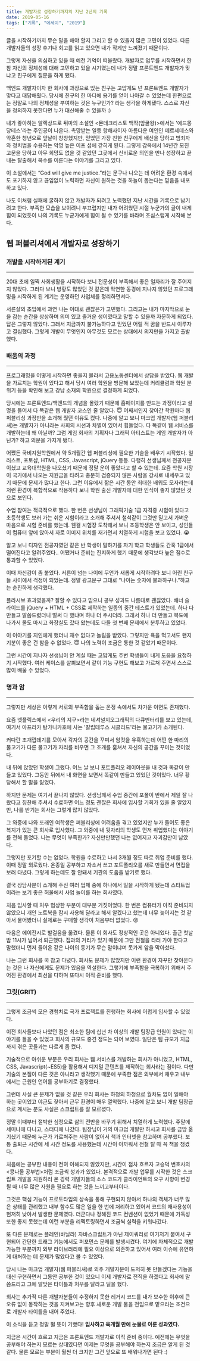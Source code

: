 ```yaml
---
title: 개발자로 성장하기까지의 지난 2년의 기록
date: 2019-05-16
tags: ["기록", "에세이", "2019"]
---
```


글을 시작하기까지 무슨 말을 해야 할지 그리고 할 수 있을지 많은 고민이 있었다. 다른 개발자들의 성장 후기나 회고를 읽고 있으면 내가 작게만 느껴졌기 때문이다.

그렇게 자신을 의심하고 있을 때 예전 기억이 떠올랐다. 개발자로 업무를 시작하면서 한참 자신의 정체성에 대해 고민하고 있을 시기였는데 내가 정말 프론트엔드 개발자가 맞냐고 친구에게 질문을 하게 됐다.

백엔드 개발자이자 한 회사에 과장으로 있는 친구는 고맙게도 넌 프론트엔드 개발자가 맞다고 대답해줬다. 당시에 친구의 한 마디에 용기를 얻어 나아갈 수 있었는데 한편으로는 정말로 나의 정체성을 부여하는 것은 누구인가? 라는 생각을 하게됐다. 스스로 자신을 정의하지 못한다면 누가 대신해줄 수 있을까 :)

내가 좋아하는 알렉상드로 뒤마의 소설인 <몬테크리스토 백작(암굴왕)>에서는 '에드몽 당테스'라는 주인공이 나온다. 촉망받는 일등 항해사이자 아름다운 여인인 메르세데스와 약혼한 청년으로 앞날이 창창했지만, 믿었던 가장 친한 친구에게 배신을 당하고 범죄자와 정치범을 수용하는 악명 높은 이프 섬에 갇히게 된다. 그렇게 감옥에서 14년간 모진 고문을 당하고 아무 희망도 없을 것 같았던 그곳에서 신비로운 의인을 만나 성장하고 끝내는 탈출해서 복수를 이룬다는 이야기를 그리고 있다.

이 소설에서는 “God will give me justice.”라는 문구나 나오는 데 어려운 환경 속에서도 포기하지 않고 끊임없이 노력하면 자신이 원하는 것을 하늘이 돕는다는 믿음을 내포하고 있다.

나도 이처럼 실패에 굴하지 않고 개발자가 되려고 노력했던 지난 시간을 기록으로 남기려고 한다. 부족한 모습을 보이려니 부끄럽지만 내가 어려웠던 시절 누군가의 글이 내게 힘이 되었듯이 나의 기록도 누군가에게 힘이 될 수 있기를 바라며 조심스럽게 시작해 본다.


## 웹 퍼블리셔에서 개발자로 성장하기
### 개발을 시작하게된 계기
---
20대 초에 일찍 사회생활을 시작하다 보니 전문성이 부족해서 좋은 일자리가 잘 주어지지 않았다. 그러다 보니 방황도 많았던 것 같은데 막연한 동경에 지나지 않았던 프로그래밍을 시작하게 된 계기는 운영하던 사업체를 정리하면서다.

서른살의 초입에서 과연 나는 이대로 괜찮은가 고민했다. 그리고는 내가 마지막으로 눈을 감는 순간을 상상하며 의미 있고 즐거운 생이였다고 말할 수 있을까 자문하게 되었다. 답은 그렇지 않았다. 그래서 지금까지 불가능하다고 믿었던 어릴 적 꿈을 반드시 이루자고 결심했다. 그렇게 개발이 무엇인지 아무것도 모르는 상태에서 의지만을 가지고 출발했다.


### 배움의 과정
---
프로그래밍을 어떻게 시작하면 좋을지 몰라서 고용노동센터에서 상담을 받았다. 웹 개발을 가르치는 학원이 있다고 해서 당시 여러 학원을 방문해 보았는데 커리큘럼과 학원 분위기 등을 확인해 보고 강남 소재의 학원으로 결정하게 되었다.

당시에는 프론트엔드/백엔드의 개념을 몰랐기 때문에 홈페이지를 만드는 과정이라고 설명을 들어서 다 똑같은 웹 개발자 코스인 줄 알았다. 😇 어째서인지 찾아간 학원마다 웹 퍼블리싱 과정만을 소개해 줬던 이유도 컸다. 나중에 알고 보니 마크업 개발자(웹 퍼블리셔)는 개발자가 아니라는 사회의 시선과 차별이 있어서 힘들었다. 다 똑같이 웹 서비스를 개발하는데 왜 아닐까? 그럼 게임 회사의 기획자나 그래픽 아티스트는 게임 개발자가 아닌가? 하고 의문을 가지게 됐다.

어쨌든 국비지원학원에서 약 5개월간 웹 퍼블리싱에 필요한 기술을 배우기 시작했다. 일러스트, 포토샵, HTML, CSS, Javascript, jQuery 등등. 다행히 선생님께서 전공자분이셨고 교육대학원을 나오셨기 때문에 정말 운이 좋았다고 할 수 있는데. 요즘 학원 시장이 국가에서 나오는 지원금을 타려고 충분히 검증되지 않은 사람을 강사로 내세우고 있기 때문에 문제가 많다고 한다. 그런 이유에서 짧은 시간 동안 최대한 배워도 모자라는데 저런 환경이 복합적으로 작용하다 보니 학원 출신 개발자에 대한 인식이 좋지 않았던 것으로 보인다.

수업 참여는 적극적으로 했다. 한 번은 선생님이 그래픽기술 1급 자격증 시험이 있다고 초등학생도 보러 가는 쉬운 시험이라고 소개해 주셔서 철석같이 그것만 믿고서 가벼운 마음으로 시험 준비를 했는데. 웬걸 시험장 도착해서 보니 초등학생은 안 보이고, 성인들이 컴퓨터 앞에 앉아서 자로 이미지 위치를 재가면서 치열하게 시험을 보고 있었다. 😭

알고 보니 디자인 전공자였던 같은 반 학생이 말하기를 자기 학교 학생들도 간혹 1급에서 떨어진다고 알려주었다.. 어쨌거나 준비는 진지하게 했기 때문에 생각보다 높은 점수로 통과할 수 있었다.

이때 자신감이 좀 붙었다. 서른이 넘는 나이에 무언가 새롭게 시작하려다 보니 어린 친구들 사이에서 걱정이 되었는데. 정말 광고문구 그대로 “나이는 숫자에 불과하구나.”하고는 순진하게 생각했다.

플라시보 효과였을까? 잘할 수 있다고 믿으니 공부 성과도 나름대로 괜찮았다. 배너 슬라이드를 jQuery + HTML + CSS로 제작하는 일종의 중간 테스트가 있었는데. 하나 다 만들고 말씀드렸더니 벌써 다 했냐며 하나 더 주시더라. 그래서 하나 더 만들고 복도에 나가서 물도 마시고 화장실도 갔다 왔는데도 다들 첫 번째 문제에서 분투하고 있었다.

이 이야기를 지인에게 했더니 재수 없다고 놀림을 받았다. 그렇지만 욕을 먹고서도 왠지 기분이 좋은 건 참을 수 없었다. 😇 나의 노력이 조금은 통한 것 같았기 때문이다.

그런 시간이 지나자 선생님이 안 계실 때는 고맙게도 주변 학생들이 내게 도움을 요청하기 시작했다. 여러 케이스를 살펴보면서 같이 기능 구현도 해보고 가르쳐 주면서 스스로 많이 배울 수 있었다.


### 명과 암
---
그렇지만 세상은 이렇게 서로의 부족함을 돕는 온정 속에서도 차가운 이면도 존재했다.

요즘 넷플릭스에서 <우리의 지구>라는 네셔널지오그래픽의 다큐멘터리를 보고 있는데, 여기서 아프리카 탕가니카호에 사는 '칼립테루스 시클리드'라는 물고기가 소개된다.

커다란 조개껍데기를 모아서 각자의 공간을 꾸며서 암컷을 유혹하는데 어떤 한 마리의 물고기가 다른 물고기가 자리를 비우면 그 조개를 훔쳐서 자신의 공간을 꾸미는 것이었다.

내 뒤에 앉았던 학생이 그랬다. 어느 날 보니 포트폴리오 레이아웃을 내 것과 똑같이 만들고 있었다. 그동안 뒤에서 내 화면을 보면서 똑같이 만들고 있었던 것이었다. 너무 황당해서 할 말을 잃었다.

하지만 문제는 여기서 끝나지 않았다. 선생님께서 수업 중간에 포폴이 반에서 제일 잘 나왔다고 칭찬해 주셔서 수료하면 어느 정도 괜찮은 회사에 입사할 기회가 있을 줄 알았지만, 나를 반기는 회사는 그렇게 많지 않았다.

그 와중에 나와 또래인 여학생은 퍼블리싱에 어려움을 겪고 있었지만 누가 들어도 좋은 복지가 있는 큰 회사로 입사했다. 그 와중에 내 뒷자리의 학생도 먼저 취업했다는 이야기를 전해 들었다. 나는 무엇이 부족한가? 자신만만했던 나는 없어지고 자괴감만이 남았다.

그렇지만 포기할 수는 없었다. 학원을 수료하고 나서 3개월 정도 따로 취업 준비를 했다. 이때 정말 외로웠다. 온종일 공부하고 자소서 쓰고 포트폴리오를 새로 만들면서 면접을 보러 다녔다. 그렇게 하는데도 잘 안돼서 기관의 도움을 받기로 했다.

결국 상담사분이 소개해 주신 여러 업체 중에 하나에서 일을 시작하게 됐는데 스타트업이라는 보기 좋은 허울에서 사업 놀이를 하는 회사였다.

처음 입사할 때 처우 협상한 부분이 대부분 거짓이었다. 한 번은 컴퓨터가 아직 준비되지 않았으니 개인 노트북을 잠시 사용해 달라고 해서 알겠다고 했는데 너무 늦어지는 것 같아서 물어봤더니 실제로는 구매할 생각이 처음부터 없었다. 😡

다음은 에이전시로 발걸음을 옮겼다. 물론 이 회사도 정상적인 곳은 아니었다. 출근 첫날 밤 11시가 넘어서 퇴근했다. 집과의 거리가 있기 때문에 그만 전철을 타러 가야 한다고 말했더니 먼저 들어온 같은 나이의 동기가 무슨 말이냐며 못가게 앞을 막아섰다.

나는 그런 회사를 꾹 참고 다녔다. 회사도 문제가 많았지만 이런 환경이 자꾸만 찾아온다는 것은 나 자신에게도 문제가 있음을 역설한다. 그렇기에 부족함을 극복하기 위해서 주어진 환경에서 최선을 다하며 또다시 이직 준비를 했다.


### 그릿(GRIT)
---
그렇게 조금씩 모은 경험치로 국가 프로젝트를 진행하는 회사에 어렵게 입사할 수 있었다.

이전 회사들보다 나았던 점은 최소한 팀에 십년 차 이상의 개발 팀장급 인원이 있다는 이야기를 들을 수 있었고 회사의 규모도 중견 정도는 되어 보였다. 일단은 팀 규모가 지금까지 겪은 곳들과는 다르게 좀 컸다.

기술적으로 아쉬운 부분은 우리 회사는 웹 서비스를 개발하는 회사가 아니었고, HTML, CSS, Javascript(~ES5)을 활용해서 디지털 콘텐츠를 제작하는 회사라는 점이다. 다만 기술의 본질이 다른 것은 아니라고 생각했기 때문에 부족한 점은 외부에서 채우고 내부에서는 근원인 언어를 공부하기로 결정했다.

그런데 사실 큰 문제가 없을 것 같은 우리 회사는 하청의 하청으로 월차도 없이 일해야 하는 곳이었고 야근도 잦아서 근무 환경이 매우 열악했다. 나중에 알고 보니 개발 팀장급으로 계시는 분도 사실은 스크립트를 잘 모르셨다.

정말 이때부터 절박한 심정으로 삶의 전반을 바꾸기 위해서 치열하게 노력했다. 주말에 세미나에 다니고, 스터디에 나갔다. 팀장님이 거의 마크업 개발만 하시고 회사를 금방 옮기셨기 때문에 누군가 가르쳐주는 사람이 없어서 책과 인터넷을 참고하며 공부했다. 보통 출퇴근 시간에 세 시간 정도를 사용했는데 시간이 아까워서 전철 탈 때 꼭 책을 챙겼다.

처음에는 공부한 내용이 전혀 이해되지 않았지만, 시간이 점차 흐르자 고승덕 변호사의 <콩나물 공부법>처럼 조금씩 성과가 있었다. 본격적으로 개발 업무를 시작한 것은 스크립트 개발을 지원하러 온 경력 개발자들의 소스 코드가 클라이언트의 요구 사항이 변경될 때 너무 많은 자원을 필요로 하는 것을 느끼고부터이다.

그것은 핵심 기능이 프로토타입의 상속을 통해 구현되지 않아서 하나의 객체가 너무 많은 상태를 관리했고 내부 함수도 많은 일을 한 번에 처리하고 있어서 코드의 재사용성이 현저히 낮아서 발생한 문제였다. 더군다나 정해진 코드 컨벤션이 없었기 때문에 가독성 또한 좋지 못했는데 이런 부분을 리펙토링하면서 조금씩 실력을 키워나갔다.

또 다른 문제로는 플레인(바닐라) 자바스크립트가 아닌 제이쿼리로 여기저기 붙여서 구현되어 간단한 드래그 기능에서도 퍼포먼스 문제를 발생시켰다. 여기에 자체적으로 개발 가능한 부분까지 외부 라이브러리에 필요 이상으로 의존하고 있어서 여러 이슈에 유연하게 대처하는 데 문제가 많았다고 볼 수 있었다.

당시 나는 마크업 개발자(웹 퍼블리셔)로 외주 개발자분이 도저히 못 만들겠다는 기능을 대신 구현하면서 그동안 공부한 것이 있으니 이제 개발자로 전직을 하겠다고 회사에 말씀드리고 그에 알맞은 타이틀과 처우를 달라고 딜을 했다.

회사는 추가적 다른 개발자분들이 수정하지 못한 레거시 코드를 내가 보수한 이후에 큰 오류 없이 동작하는 것을 지켜보고는 향후 새로운 개발 물을 전임으로 맡으라는 조건으로 개발자 타이틀을 내어 주었다.

이 소식을 듣고 정말 뛸 뜻이 기뻤다! **입사하고 육개월 만에 눈물로 이룬 성과였다.**

지금은 시간이 흐르고 지금은 프론트엔드 개발자로 이직 준비 중이다. 예전에는 무엇을 공부해야 하는지 모르는 상태였다면 이제는 무엇을 공부해야 하는지 조금은 알게 된 것 같다. 물론 모르는 부분이 훨씬 더 크지만 그건 앞으로 또 배워나가면 된다 :)
